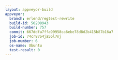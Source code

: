 ```yaml
---
layout: appveyor-build
appveyor:
  branch: erlend/regtest-rewrite
  build-id: 50208943
  build-number: 757
  commit: 667ddfa7ffa99958ca6ebe78d8d2b415b87b16a7
  job-id: 74cr87o4ja56l7nj
  job-number: 6
  os-name: Ubuntu
  test-result: 0
---
```

